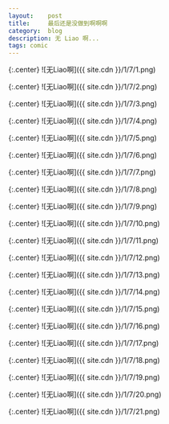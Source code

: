 ```yaml
---
layout:    post
title:     最后还是没做到啊啊啊
category:  blog
description: 无 Liao 啊...
tags: comic
---
```

{:.center}
![无Liao啊]({{ site.cdn }}/1/7/1.png)

{:.center}
![无Liao啊]({{ site.cdn }}/1/7/2.png)

{:.center}
![无Liao啊]({{ site.cdn }}/1/7/3.png)

{:.center}
![无Liao啊]({{ site.cdn }}/1/7/4.png)

{:.center}
![无Liao啊]({{ site.cdn }}/1/7/5.png)

{:.center}
![无Liao啊]({{ site.cdn }}/1/7/6.png)

{:.center}
![无Liao啊]({{ site.cdn }}/1/7/7.png)

{:.center}
![无Liao啊]({{ site.cdn }}/1/7/8.png)

{:.center}
![无Liao啊]({{ site.cdn }}/1/7/9.png)

{:.center}
![无Liao啊]({{ site.cdn }}/1/7/10.png)

{:.center}
![无Liao啊]({{ site.cdn }}/1/7/11.png)

{:.center}
![无Liao啊]({{ site.cdn }}/1/7/12.png)

{:.center}
![无Liao啊]({{ site.cdn }}/1/7/13.png)

{:.center}
![无Liao啊]({{ site.cdn }}/1/7/14.png)

{:.center}
![无Liao啊]({{ site.cdn }}/1/7/15.png)

{:.center}
![无Liao啊]({{ site.cdn }}/1/7/16.png)

{:.center}
![无Liao啊]({{ site.cdn }}/1/7/17.png)

{:.center}
![无Liao啊]({{ site.cdn }}/1/7/18.png)

{:.center}
![无Liao啊]({{ site.cdn }}/1/7/19.png)

{:.center}
![无Liao啊]({{ site.cdn }}/1/7/20.png)

{:.center}
![无Liao啊]({{ site.cdn }}/1/7/21.png)